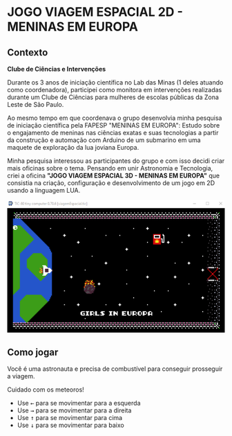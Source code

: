 

# JOGO VIAGEM ESPACIAL 2D - MENINAS EM EUROPA

## Contexto 

**Clube de Ciências e Intervenções**  

Durante os 3 anos de iniciação científica no Lab das Minas (1 deles atuando como coordenadora), participei como monitora em intervenções realizadas durante um Clube de Ciências para mulheres de escolas públicas da Zona Leste de São Paulo. 

Ao mesmo tempo em que coordenava o grupo desenvolvia minha pesquisa de iniciação científica pela FAPESP "MENINAS EM EUROPA": Estudo sobre o engajamento de meninas nas ciências exatas e suas tecnologias a partir da construção e automação com Arduino de um submarino em uma maquete de exploração da lua joviana Europa.

Minha pesquisa interessou as participantes do grupo e com isso decidi criar mais oficinas sobre o tema. Pensando em unir Astronomia e Tecnologia, criei a oficina **"JOGO VIAGEM ESPACIAL 3D - MENINAS EM EUROPA"** que consistia na criação, configuração e desenvolvimento de um jogo em 2D usando a linguagem LUA. 

![](visualizacao.gif?raw=true "Como jogar o jogo")

## Como jogar
Você é uma astronauta e precisa de combustível para conseguir prosseguir a viagem. 

Cuidado com os meteoros!

<ul>
    <li>
        Use <kbd>←</kbd> para se movimentar para a esquerda
    </li>
    <li>
        Use <kbd>→</kbd> para se movimentar para a direita
    </li>
    <li>
        Use <kbd>↑</kbd> para se movimentar para cima
    </li>
    <li>
        Use <kbd>↓</kbd> para se movimentar para baixo
    </li>
</ul>
